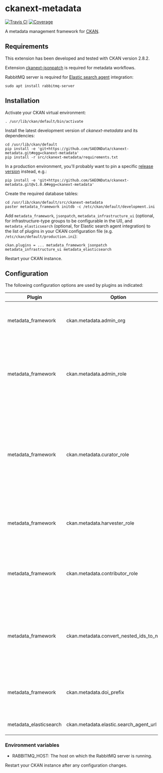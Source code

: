 # ckanext-metadata

[![Travis CI](https://travis-ci.org/SAEONData/ckanext-metadata.svg?branch=master)](https://travis-ci.org/SAEONData/ckanext-metadata)
[![Coverage](https://coveralls.io/repos/SAEONData/ckanext-metadata/badge.svg)](https://coveralls.io/r/SAEONData/ckanext-metadata)

A metadata management framework for [CKAN](https://ckan.org).

## Requirements

This extension has been developed and tested with CKAN version 2.8.2.

Extension [ckanext-jsonpatch](https://github.com/SAEONData/ckanext-jsonpatch) is required
for metadata workflows.

RabbitMQ server is required for [Elastic search agent](https://github.com/SAEONData/elastic-search-agent)
integration:

    sudo apt install rabbitmq-server

## Installation

Activate your CKAN virtual environment:

    . /usr/lib/ckan/default/bin/activate

Install the latest development version of _ckanext-metadata_ and its dependencies:

    cd /usr/lib/ckan/default
    pip install -e 'git+https://github.com/SAEONData/ckanext-metadata.git#egg=ckanext-metadata'
    pip install -r src/ckanext-metadata/requirements.txt

In a production environment, you'll probably want to pin a specific
[release version](https://github.com/SAEONData/ckanext-metadata/releases) instead, e.g.:

    pip install -e 'git+https://github.com/SAEONData/ckanext-metadata.git@v1.0.0#egg=ckanext-metadata'

Create the required database tables:

    cd /usr/lib/ckan/default/src/ckanext-metadata
    paster metadata_framework initdb -c /etc/ckan/default/development.ini

Add `metadata_framework`, `jsonpatch`, `metadata_infrastructure_ui` (optional, for infrastructure-type groups to
be configurable in the UI), and `metadata_elasticsearch` (optional, for Elastic search agent integration) to the
list of plugins in your CKAN configuration file (e.g. `/etc/ckan/default/production.ini`):

    ckan.plugins = ... metadata_framework jsonpatch metadata_infrastructure_ui metadata_elasticsearch

Restart your CKAN instance.

## Configuration

The following configuration options are used by plugins as indicated:

| Plugin | Option | Default | Description |
| ------ | ------ | ------- | ----------- |
| metadata_framework | ckan.metadata.admin_org | | The name of the admin organization; applicable to the administrator and curator roles.
| metadata_framework | ckan.metadata.admin_role | | The name of the administrator role. A user with the admin role - within the admin org - can perform functions like configuring metadata schemas and workflow schemas.
| metadata_framework | ckan.metadata.curator_role | | The name of the curator role. A user with the curator role - either within the admin org or within the org that owns the resources being requested/updated - can perform functions related to metadata collections and metadata workflow.
| metadata_framework | ckan.metadata.harvester_role | | The name of the harvester role. A harvester is like a contributor, but can also set the workflow state of a metadata record.
| metadata_framework | ckan.metadata.contributor_role | | The name of the contributor role. A contributor can create and update metadata records owned by the organization in which they have that role.
| metadata_framework | ckan.metadata.convert_nested_ids_to_names | True | If True, object IDs are converted to object names in API output dictionaries. Note: this option must be set to True for metadata framework UI forms to work correctly.
| metadata_framework | ckan.metadata.doi_prefix | | The DOI prefix for auto-generation of DOIs (dependent on metadata collection settings).
| metadata_elasticsearch | ckan.metadata.elastic.search_agent_url | | The URL of the Elastic Search Agent.

### Environment variables

* RABBITMQ_HOST: The host on which the RabbitMQ server is running.

Restart your CKAN instance after any configuration changes.
